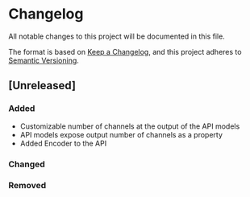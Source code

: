 # Changelog
All notable changes to this project will be documented in this file.

The format is based on [Keep a Changelog](https://keepachangelog.com/en/1.0.0/),
and this project adheres to [Semantic Versioning](https://semver.org/spec/v2.0.0.html).


## [Unreleased]
### Added
- Customizable number of channels at the output of the API models
- API models expose output number of channels as a property
- Added Encoder to the API

### Changed

### Removed
